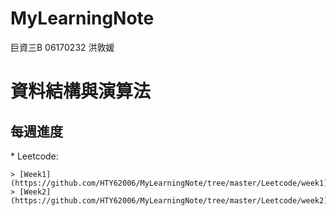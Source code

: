# MyLearningNote

巨資三B 06170232 洪敦媛
<h1>資料結構與演算法</h1>
<h2>每週進度</h2>
*   Leetcode:

    > [Week1](https://github.com/HTY62006/MyLearningNote/tree/master/Leetcode/week1)
    > [Week2](https://github.com/HTY62006/MyLearningNote/tree/master/Leetcode/week2)
